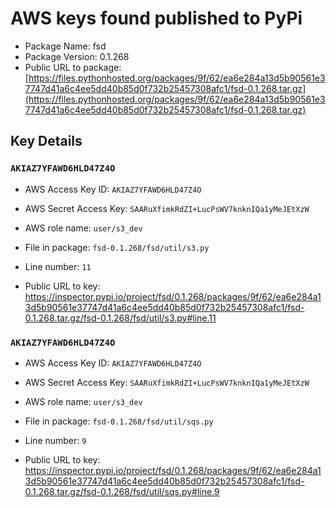 # AWS keys found published to PyPi

* Package Name: fsd
* Package Version: 0.1.268
* Public URL to package: [https://files.pythonhosted.org/packages/9f/62/ea6e284a13d5b90561e37747d41a6c4ee5dd40b85d0f732b25457308afc1/fsd-0.1.268.tar.gz](https://files.pythonhosted.org/packages/9f/62/ea6e284a13d5b90561e37747d41a6c4ee5dd40b85d0f732b25457308afc1/fsd-0.1.268.tar.gz)

## Key Details

### `AKIAZ7YFAWD6HLD47Z4O`

* AWS Access Key ID: `AKIAZ7YFAWD6HLD47Z4O`
* AWS Secret Access Key: `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` 
* AWS role name: `user/s3_dev`
* File in package: `fsd-0.1.268/fsd/util/s3.py`
* Line number: `11`

* Public URL to key: https://inspector.pypi.io/project/fsd/0.1.268/packages/9f/62/ea6e284a13d5b90561e37747d41a6c4ee5dd40b85d0f732b25457308afc1/fsd-0.1.268.tar.gz/fsd-0.1.268/fsd/util/s3.py#line.11



### `AKIAZ7YFAWD6HLD47Z4O`

* AWS Access Key ID: `AKIAZ7YFAWD6HLD47Z4O`
* AWS Secret Access Key: `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` 
* AWS role name: `user/s3_dev`
* File in package: `fsd-0.1.268/fsd/util/sqs.py`
* Line number: `9`

* Public URL to key: https://inspector.pypi.io/project/fsd/0.1.268/packages/9f/62/ea6e284a13d5b90561e37747d41a6c4ee5dd40b85d0f732b25457308afc1/fsd-0.1.268.tar.gz/fsd-0.1.268/fsd/util/sqs.py#line.9


